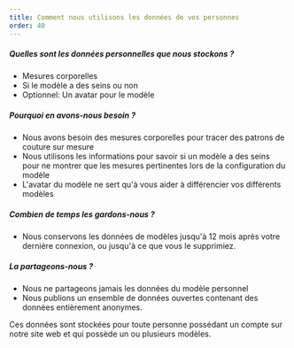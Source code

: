 ```yaml
---
title: Comment nous utilisons les données de vos personnes
order: 40
---
```


##### Quelles sont les données personnelles que nous stockons ?

- Mesures corporelles
- Si le modèle a des seins ou non
- Optionnel: Un avatar pour le modèle

##### Pourquoi en avons-nous besoin ?

- Nous avons besoin des mesures corporelles pour tracer des patrons de couture sur mesure
- Nous utilisons les informations pour savoir si un modèle a des seins pour ne montrer que les mesures pertinentes lors de la configuration du modèle
- L'avatar du modèle ne sert qu'à vous aider à différencier vos différents modèles

##### Combien de temps les gardons-nous ?

- Nous conservons les données de modèles jusqu'à 12 mois après votre dernière connexion, ou jusqu'à ce que vous le supprimiez.

##### La partageons-nous ?

- Nous ne partageons jamais les données du modèle personnel
- Nous publions un ensemble de données ouvertes contenant des données entièrement anonymes.

<Note>
Ces données sont stockées pour toute personne possédant un compte sur notre site web et qui possède un ou plusieurs modèles.
</Note>
